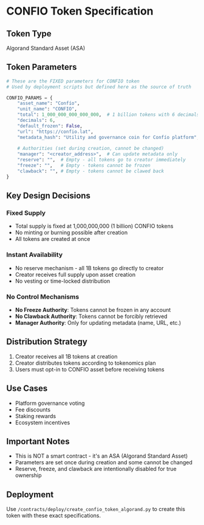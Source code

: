 # CONFIO Token Specification

## Token Type
Algorand Standard Asset (ASA)

## Token Parameters
```python
# These are the FIXED parameters for CONFIO token
# Used by deployment scripts but defined here as the source of truth

CONFIO_PARAMS = {
    "asset_name": "Confío",
    "unit_name": "CONFIO",
    "total": 1_000_000_000_000_000,  # 1 billion tokens with 6 decimals
    "decimals": 6,
    "default_frozen": False,
    "url": "https://confio.lat",
    "metadata_hash": "Utility and governance coin for Confío platform",
    
    # Authorities (set during creation, cannot be changed)
    "manager": "<creator_address>",  # Can update metadata only
    "reserve": "",  # Empty - all tokens go to creator immediately
    "freeze": "",   # Empty - tokens cannot be frozen
    "clawback": "", # Empty - tokens cannot be clawed back
}
```

## Key Design Decisions

### Fixed Supply
- Total supply is fixed at 1,000,000,000 (1 billion) CONFIO tokens
- No minting or burning possible after creation
- All tokens are created at once

### Instant Availability
- No reserve mechanism - all 1B tokens go directly to creator
- Creator receives full supply upon asset creation
- No vesting or time-locked distribution

### No Control Mechanisms
- **No Freeze Authority**: Tokens cannot be frozen in any account
- **No Clawback Authority**: Tokens cannot be forcibly retrieved
- **Manager Authority**: Only for updating metadata (name, URL, etc.)

## Distribution Strategy
1. Creator receives all 1B tokens at creation
2. Creator distributes tokens according to tokenomics plan
3. Users must opt-in to CONFIO asset before receiving tokens

## Use Cases
- Platform governance voting
- Fee discounts
- Staking rewards
- Ecosystem incentives

## Important Notes
- This is NOT a smart contract - it's an ASA (Algorand Standard Asset)
- Parameters are set once during creation and some cannot be changed
- Reserve, freeze, and clawback are intentionally disabled for true ownership

## Deployment
Use `/contracts/deploy/create_confio_token_algorand.py` to create this token with these exact specifications.